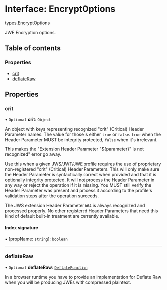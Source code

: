 # Interface: EncryptOptions

[types](../modules/types.md).EncryptOptions

JWE Encryption options.

## Table of contents

### Properties

- [crit](types.EncryptOptions.md#crit)
- [deflateRaw](types.EncryptOptions.md#deflateraw)

## Properties

### crit

• `Optional` **crit**: `Object`

An object with keys representing recognized "crit" (Critical) Header Parameter
names. The value for those is either `true` or `false`. `true` when the
Header Parameter MUST be integrity protected, `false` when it's irrelevant.

This makes the "Extension Header Parameter "${parameter}" is not recognized"
error go away.

Use this when a given JWS/JWT/JWE profile requires the use of proprietary
non-registered "crit" (Critical) Header Parameters. This will only make sure
the Header Parameter is syntactically correct when provided and that it is
optionally integrity protected. It will not process the Header Parameter in
any way or reject the operation if it is missing. You MUST still
verify the Header Parameter was present and process it according to the
profile's validation steps after the operation succeeds.

The JWS extension Header Parameter `b64` is always recognized and processed
properly. No other registered Header Parameters that need this kind of
default built-in treatment are currently available.

#### Index signature

▪ [propName: `string`]: `boolean`

___

### deflateRaw

• `Optional` **deflateRaw**: [`DeflateFunction`](types.DeflateFunction.md)

In a browser runtime you have to provide an implementation for Deflate Raw
when you will be producing JWEs with compressed plaintext.
